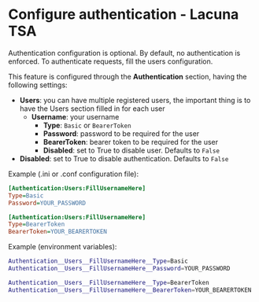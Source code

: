 ﻿# Configure authentication - Lacuna TSA

Authentication configuration is optional. By default, no authentication is enforced. To authenticate requests, fill the users configuration. 

This feature is configured through the **Authentication** section, having the following settings:

* **Users**: you can have multiple registered users, the important thing is to have the Users section filled in for each user
	* **Username**: your username
		* **Type**: `Basic` or `BearerToken`
		* **Password**: password to be required for the user
		* **BearerToken**: bearer token to be required for the user
		* **Disabled**: set to True to disable user. Defaults to `False`
* **Disabled**: set to True to disable authentication. Defaults to `False`

Example (.ini or .conf configuration file):
```ini
[Authentication:Users:FillUsernameHere]
Type=Basic
Password=YOUR_PASSWORD

[Authentication:Users:FillUsernameHere]
Type=BearerToken
BearerToken=YOUR_BEARERTOKEN
```

Example (environment variables):
```sh
Authentication__Users__FillUsernameHere__Type=Basic
Authentication__Users__FillUsernameHere__Password=YOUR_PASSWORD

Authentication__Users__FillUsernameHere__Type=BearerToken
Authentication__Users__FillUsernameHere__BearerToken=YOUR_BEARERTOKEN
```